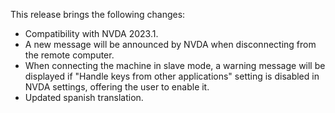 This release brings the following changes:

* Compatibility with NVDA 2023.1.
* A new message will be announced by NVDA when disconnecting from the remote computer.
* When connecting the machine in slave mode, a warning message will be displayed if "Handle keys from other applications" setting is disabled in NVDA settings, offering the user to enable it.
* Updated spanish translation.

